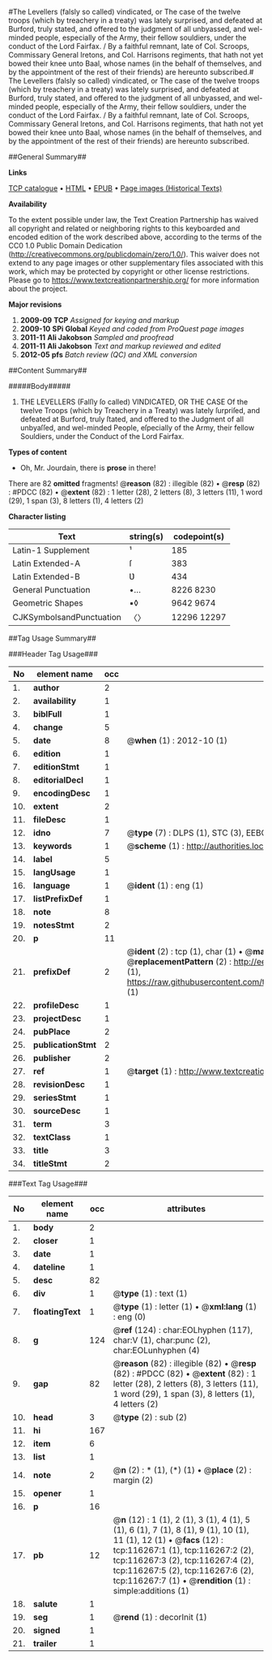 #The Levellers (falsly so called) vindicated, or The case of the twelve troops (which by treachery in a treaty) was lately surprised, and defeated at Burford, truly stated, and offered to the judgment of all unbyassed, and wel-minded people, especially of the Army, their fellow souldiers, under the conduct of the Lord Fairfax. / By a faithful remnant, late of Col. Scroops, Commissary General Iretons, and Col. Harrisons regiments, that hath not yet bowed their knee unto Baal, whose names (in the behalf of themselves, and by the appointment of the rest of their friends) are hereunto subscribed.#
The Levellers (falsly so called) vindicated, or The case of the twelve troops (which by treachery in a treaty) was lately surprised, and defeated at Burford, truly stated, and offered to the judgment of all unbyassed, and wel-minded people, especially of the Army, their fellow souldiers, under the conduct of the Lord Fairfax. / By a faithful remnant, late of Col. Scroops, Commissary General Iretons, and Col. Harrisons regiments, that hath not yet bowed their knee unto Baal, whose names (in the behalf of themselves, and by the appointment of the rest of their friends) are hereunto subscribed.

##General Summary##

**Links**

[TCP catalogue](http://www.ota.ox.ac.uk/tcp/)  • 
[HTML](http://tei.it.ox.ac.uk/tcp/Texts-HTML/free/A88/A88066.html)  • 
[EPUB](http://tei.it.ox.ac.uk/tcp/Texts-EPUB/free/A88/A88066.epub) • 
[Page images (Historical Texts)](https://historicaltexts.jisc.ac.uk/eebo-99864048e)

**Availability**

To the extent possible under law, the Text Creation Partnership has waived all copyright and related or neighboring rights to this keyboarded and encoded edition of the work described above, according to the terms of the CC0 1.0 Public Domain Dedication (http://creativecommons.org/publicdomain/zero/1.0/). This waiver does not extend to any page images or other supplementary files associated with this work, which may be protected by copyright or other license restrictions. Please go to https://www.textcreationpartnership.org/ for more information about the project.

**Major revisions**

1. __2009-09__ __TCP__ *Assigned for keying and markup*
1. __2009-10__ __SPi Global__ *Keyed and coded from ProQuest page images*
1. __2011-11__ __Ali Jakobson__ *Sampled and proofread*
1. __2011-11__ __Ali Jakobson__ *Text and markup reviewed and edited*
1. __2012-05__ __pfs__ *Batch review (QC) and XML conversion*

##Content Summary##

#####Body#####

1. THE LEVELLERS (Falſly ſo called) VINDICATED, OR THE CASE Of the twelve Troops (which by Treachery in a Treaty) was lately ſurpriſed, and defeated at Burford, truly ſtated, and offered to the Judgment of all unbyaſſed, and wel-minded People, eſpecially of the Army, their fellow Souldiers, under the Conduct of the Lord Fairfax.

**Types of content**

  * Oh, Mr. Jourdain, there is **prose** in there!

There are 82 **omitted** fragments! 
 @__reason__ (82) : illegible (82)  •  @__resp__ (82) : #PDCC (82)  •  @__extent__ (82) : 1 letter (28), 2 letters (8), 3 letters (11), 1 word (29), 1 span (3), 8 letters (1), 4 letters (2)

**Character listing**


|Text|string(s)|codepoint(s)|
|---|---|---|
|Latin-1 Supplement|¹|185|
|Latin Extended-A|ſ|383|
|Latin Extended-B|Ʋ|434|
|General Punctuation|•…|8226 8230|
|Geometric Shapes|▪◊|9642 9674|
|CJKSymbolsandPunctuation|〈〉|12296 12297|

##Tag Usage Summary##

###Header Tag Usage###

|No|element name|occ|attributes|
|---|---|---|---|
|1.|__author__|2||
|2.|__availability__|1||
|3.|__biblFull__|1||
|4.|__change__|5||
|5.|__date__|8| @__when__ (1) : 2012-10 (1)|
|6.|__edition__|1||
|7.|__editionStmt__|1||
|8.|__editorialDecl__|1||
|9.|__encodingDesc__|1||
|10.|__extent__|2||
|11.|__fileDesc__|1||
|12.|__idno__|7| @__type__ (7) : DLPS (1), STC (3), EEBO-CITATION (1), PROQUEST (1), VID (1)|
|13.|__keywords__|1| @__scheme__ (1) : http://authorities.loc.gov/ (1)|
|14.|__label__|5||
|15.|__langUsage__|1||
|16.|__language__|1| @__ident__ (1) : eng (1)|
|17.|__listPrefixDef__|1||
|18.|__note__|8||
|19.|__notesStmt__|2||
|20.|__p__|11||
|21.|__prefixDef__|2| @__ident__ (2) : tcp (1), char (1)  •  @__matchPattern__ (2) : ([0-9\-]+):([0-9IVX]+) (1), (.+) (1)  •  @__replacementPattern__ (2) : http://eebo.chadwyck.com/downloadtiff?vid=$1&page=$2 (1), https://raw.githubusercontent.com/textcreationpartnership/Texts/master/tcpchars.xml#$1 (1)|
|22.|__profileDesc__|1||
|23.|__projectDesc__|1||
|24.|__pubPlace__|2||
|25.|__publicationStmt__|2||
|26.|__publisher__|2||
|27.|__ref__|1| @__target__ (1) : http://www.textcreationpartnership.org/docs/. (1)|
|28.|__revisionDesc__|1||
|29.|__seriesStmt__|1||
|30.|__sourceDesc__|1||
|31.|__term__|3||
|32.|__textClass__|1||
|33.|__title__|3||
|34.|__titleStmt__|2||


###Text Tag Usage###

|No|element name|occ|attributes|
|---|---|---|---|
|1.|__body__|2||
|2.|__closer__|1||
|3.|__date__|1||
|4.|__dateline__|1||
|5.|__desc__|82||
|6.|__div__|1| @__type__ (1) : text (1)|
|7.|__floatingText__|1| @__type__ (1) : letter (1)  •  @__xml:lang__ (1) : eng (0)|
|8.|__g__|124| @__ref__ (124) : char:EOLhyphen (117), char:V (1), char:punc (2), char:EOLunhyphen (4)|
|9.|__gap__|82| @__reason__ (82) : illegible (82)  •  @__resp__ (82) : #PDCC (82)  •  @__extent__ (82) : 1 letter (28), 2 letters (8), 3 letters (11), 1 word (29), 1 span (3), 8 letters (1), 4 letters (2)|
|10.|__head__|3| @__type__ (2) : sub (2)|
|11.|__hi__|167||
|12.|__item__|6||
|13.|__list__|1||
|14.|__note__|2| @__n__ (2) : * (1), (*) (1)  •  @__place__ (2) : margin (2)|
|15.|__opener__|1||
|16.|__p__|16||
|17.|__pb__|12| @__n__ (12) : 1 (1), 2 (1), 3 (1), 4 (1), 5 (1), 6 (1), 7 (1), 8 (1), 9 (1), 10 (1), 11 (1), 12 (1)  •  @__facs__ (12) : tcp:116267:1 (1), tcp:116267:2 (2), tcp:116267:3 (2), tcp:116267:4 (2), tcp:116267:5 (2), tcp:116267:6 (2), tcp:116267:7 (1)  •  @__rendition__ (1) : simple:additions (1)|
|18.|__salute__|1||
|19.|__seg__|1| @__rend__ (1) : decorInit (1)|
|20.|__signed__|1||
|21.|__trailer__|1||
